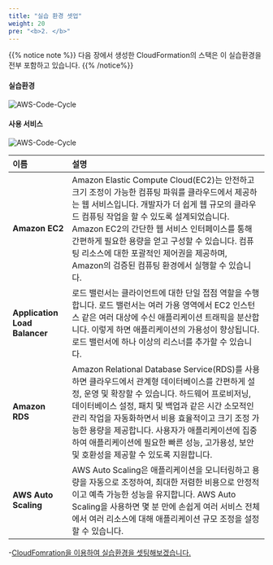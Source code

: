 ```yaml
---
title: "실습 환경 셋업"
weight: 20
pre: "<b>2. </b>"
---
```


{{% notice note %}}
다음 장에서 생성한 CloudFormation의 스택은 이 실습환경을 전부 포함하고 있습니다. 
{{% /notice%}}
 

#### 실습환경
![AWS-Code-Cycle](/images/war/awswellarchitected.svg)

#### 사용 서비스
![AWS-Code-Cycle](/images/war/awsservice.svg)


| 이름 | 설명|
|:---|:---|
| **Amazon EC2** | Amazon Elastic Compute Cloud(EC2)는 안전하고 크기 조정이 가능한 컴퓨팅 파워를 클라우드에서 제공하는 웹 서비스입니다. 개발자가 더 쉽게 웹 규모의 클라우드 컴퓨팅 작업을 할 수 있도록 설계되었습니다. Amazon EC2의 간단한 웹 서비스 인터페이스를 통해 간편하게 필요한 용량을 얻고 구성할 수 있습니다. 컴퓨팅 리소스에 대한 포괄적인 제어권을 제공하며, Amazon의 검증된 컴퓨팅 환경에서 실행할 수 있습니다. |
| **Application Load Balancer** | 로드 밸런서는 클라이언트에 대한 단일 접점 역할을 수행합니다. 로드 밸런서는 여러 가용 영역에서 EC2 인스턴스 같은 여러 대상에 수신 애플리케이션 트래픽을 분산합니다. 이렇게 하면 애플리케이션의 가용성이 향상됩니다. 로드 밸런서에 하나 이상의 리스너를 추가할 수 있습니다. |
| **Amazon RDS** | Amazon Relational Database Service(RDS)를 사용하면 클라우드에서 관계형 데이터베이스를 간편하게 설정, 운영 및 확장할 수 있습니다. 하드웨어 프로비저닝, 데이터베이스 설정, 패치 및 백업과 같은 시간 소모적인 관리 작업을 자동화하면서 비용 효율적이고 크기 조정 가능한 용량을 제공합니다. 사용자가 애플리케이션에 집중하여 애플리케이션에 필요한 빠른 성능, 고가용성, 보안 및 호환성을 제공할 수 있도록 지원합니다. | 
| **AWS Auto Scaling** | AWS Auto Scaling은 애플리케이션을 모니터링하고 용량을 자동으로 조정하여, 최대한 저렴한 비용으로 안정적이고 예측 가능한 성능을 유지합니다. AWS Auto Scaling을 사용하면 몇 분 만에 손쉽게 여러 서비스 전체에서 여러 리소스에 대해 애플리케이션 규모 조정을 설정할 수 있습니다. | 

-[CloudFomration을 이용하여 실습환경을 셋팅해보겠습니다.](/setup/lab-setup-master) 
